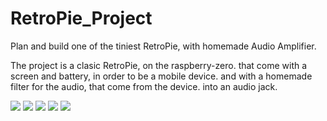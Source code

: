 # RetroPie_Project
Plan and build one of the tiniest RetroPie, with homemade Audio Amplifier.

The project is a clasic RetroPie, on the raspberry-zero. that come with a screen and battery, in order to be a mobile device. and with a homemade filter for the audio, that come from the device.
into an audio jack.

![](https://github.com/BIueMan/RetroPie_Project/blob/main/images/IMG_20220525_140638.jpg)
![](https://github.com/BIueMan/RetroPie_Project/blob/main/images/IMG_20220525_140716.jpg)
![](https://github.com/BIueMan/RetroPie_Project/blob/main/images/IMG_20220525_140723.jpg)
![](https://github.com/BIueMan/RetroPie_Project/blob/main/images/IMG_20220525_140814.jpg)
![](https://github.com/BIueMan/RetroPie_Project/blob/main/images/IMG_20220525_140827.jpg)
